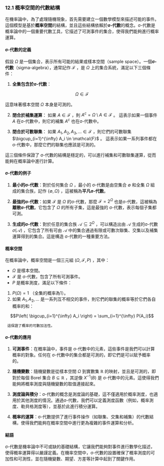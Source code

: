 ### 12.1 概率空間的代數結構

在機率論中，為了處理隨機現象，首先需要建立一個數學模型來描述可能的事件。這個模型是基於**概率空間**的結構，並且這些結構依賴於**σ-代數**的概念。σ-代數是概率論中的一個重要代數工具，它描述了可測事件的集合，使得我們能夠進行概率運算。

#### σ-代數的定義

假設  $`\Omega`$  是一個集合，表示所有可能的結果或樣本空間（sample space）。一個**σ-代數**（sigma-algebra），通常記作  $`\mathcal{F}`$ ，是  $`\Omega`$  上的集合系統，滿足以下三個條件：

1. **全集包含於σ-代數**： 
   
```math
\Omega \in \mathcal{F}
```

   這意味著樣本空間  $`\Omega`$  本身是可測的。

2. **閉合於補集運算**： 
   如果  $`A \in \mathcal{F}`$ ，則  $`A^c = \Omega \setminus A \in \mathcal{F}`$ 。
   這表示如果一個事件  $`A`$  在σ-代數中，則它的補集  $`A^c`$  也在σ-代數中。

3. **閉合於可數聯集**： 
   如果  $`A_1, A_2, A_3, \dots \in \mathcal{F}`$ ，則它們的可數聯集  $`\bigcup_{i=1}^{\infty} A_i \in \mathcal{F}`$ 。
   這表示如果一系列事件都在σ-代數中，那麼它們的聯集也應該是可測的。

這三個條件保證了 σ-代數的結構是穩定的，可以進行補集和可數聯集運算，從而能夠在概率論中進行計算。

#### σ-代數的例子

1. **最小的σ-代數**：對於任何集合  $`\Omega`$ ，最小的 σ-代數是由空集合  $`\emptyset`$  和全集  $`\Omega`$  組成的集合族，記作  $`\{\emptyset, \Omega\}`$ ，這被稱為**平凡σ-代數**。

2. **最強的σ-代數**：如果  $`\mathcal{F}`$  是  $`\Omega`$  的σ-代數，那麼  $`\mathcal{F} = 2^\Omega`$  也是σ-代數，這被稱為**離散σ-代數**。它包含了  $`\Omega`$  的所有子集，這是最強的 σ-代數，表示每個子集都可測。

3. **生成的σ-代數**：對於任意的集合族  $`\mathcal{A} \subseteq 2^\Omega`$ ，可以構造出由  $`\mathcal{A}`$  生成的σ-代數  $`\sigma(\mathcal{A})`$ ，它包含了所有可由  $`\mathcal{A}`$  中的集合通過有限或可數次聯集、交集以及補集運算得到的集合。這是構造 σ-代數的一種重要方法。

#### 概率空間

在概率論中，概率空間是一個三元組  $`(\Omega, \mathcal{F}, P)`$ ，其中：

-  $`\Omega`$  是樣本空間。
-  $`\mathcal{F}`$  是 σ-代數，包含了所有可測事件。
-  $`P`$  是概率測度，滿足以下條件：
  1.  $`P(\Omega) = 1`$ （全集的概率為1）。
  2. 如果  $`A_1, A_2, \dots`$  是一系列互不相交的事件，則它們的聯集的概率等於它們各自概率的和：
     
```math
P\left( \bigcup_{i=1}^{\infty} A_i \right) = \sum_{i=1}^{\infty} P(A_i)
```

     這保證了概率的可數加法性。

#### σ-代數的應用

1. **可測事件**：在概率論中，事件是 σ-代數中的元素，這些事件是我們可以計算概率的對象。任何在 σ-代數中的集合都是可測的，即它們是可以賦予概率的。

2. **隨機變數**：隨機變數是從樣本空間  $`\Omega`$  到實數集  $`\mathbb{R}`$  的映射，並且是可測的，即對於每個 Borel 集合  $`B \subseteq \mathbb{R}`$ ，其逆像  $`X^{-1}(B)`$  是 σ-代數中的元素。這使得我們能夠將概率測度與隨機變數的取值連接起來。

3. **測度論與積分**：σ-代數的概念是測度論的基礎，這不僅適用於概率測度，也適用於其他測度的情況。通過σ-代數，我們可以定義測度函數（例如，概率測度、勒貝格測度等），並基於此進行積分運算。

4. **概率的運算**：σ-代數提供了進行事件操作（如聯集、交集和補集）的代數結構，使得我們能夠在概率空間中進行更為複雜的事件運算和分析。

#### 結語

σ-代數是機率論中不可或缺的基礎結構，它讓我們能夠對事件進行數學化描述，使得概率運算得以嚴謹定義。在機率空間中，σ-代數的設置確保了概率測度的可加性和可測性，並在隨機變數、期望、方差等計算中起到了關鍵作用。